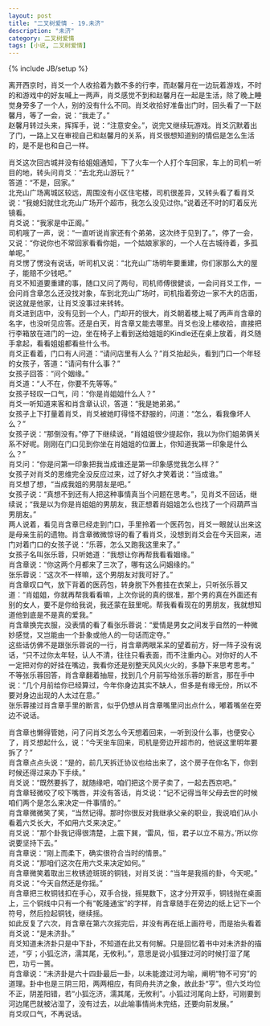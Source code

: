 ```yaml
---
layout: post
title: "二叉树爱情 - 19.未济"
description: "未济"
category: 二叉树爱情
tags: [小说, 二叉树爱情]
---
```

{% include JB/setup %}

离开西京时，肖爻一个人收拾着为数不多的行李，而赵馨月在一边玩着游戏，不时的和游戏中的好友喊上一两声，肖爻感觉不到和赵馨月在一起是生活，除了晚上睡觉身旁多了一个人，别的没有什么不同。肖爻收拾好准备出门时，回头看了一下赵馨月，等了一会，说：“我走了。”  
赵馨月转过头来，挥挥手，说：“注意安全。”，说完又继续玩游戏。肖爻沉默着出了门，一路上又在审视自己和赵馨月的关系，肖爻很想知道别的情侣是怎么生活的，是不是也和自己一样。  
  
肖爻这次回古城并没有给姐姐通知，下了火车一个人打个车回家，车上的司机一听目的地，转头问肖爻：“去北充山游玩？”  
答道：“不是，回家。”  
北充山广场离城区较远，周围没有小区住宅楼，司机很差异，又转头看了看肖爻说：“我媳妇就住北充山广场开个超市，我怎么没见过你。”说着还不时的盯着反光镜看。  
肖爻说：“我家是中正阁。”  
司机哦了一声，说：“一直听说肖家还有个弟弟，这次终于见到了。”，停了一会，又说：“你说你也不常回家看看你姐，一个姑娘家家的，一个人在古城待着，多孤单呢。”  
肖爻愣了愣没有说话，听司机又说：“北充山广场明年要重建，你们家那么大的屋子，能赔不少钱吧。”  
肖爻不知道要重建的事，随口又问了两句，司机师傅很健谈，一会问肖爻工作，一会问肖含章怎么还没找对象，车到北充山广场时，司机指着旁边一家不大的店面，说这就是他家，让肖爻没事过来转转。  
肖爻进到店中，没有见到一个人，门却开的很大，肖爻朝着楼上喊了两声肖含章的名字，也没听见应答。还是白天，肖含章又能去哪里。肖爻也没上楼收拾，直接把行李箱放在进门的一边，坐在椅子上看到送给姐姐的Kindle还在桌上放着，肖爻随手拿起，看看姐姐都看些什么书。  
肖爻正看着，门口有人问道：“请问店里有人么？”肖爻抬起头，看到门口一个年轻的女孩子，答道：“请问有什么事？”  
女孩子回答：“问个姻缘。”  
肖爻道：“人不在，你要不先等等。”  
女孩子轻叹一口气，问：“你是肖姐姐什么人？”  
肖爻一听知道来客和肖含章认识，答道：“我是她弟弟。”  
女孩子上下打量着肖爻，肖爻被她盯得怪不舒服的，问道：“怎么，看我像坏人么？”  
女孩子说：“那倒没有。”停了下继续说，“肖姐姐很少提起你，我以为你们姐弟俩关系不好呢。刚刚在门口见到你坐在肖姐姐的位置上，你知道我第一印象是什么么？”  
肖爻问：“你是问第一印象把我当成谁还是第一印象感觉我怎么样？”  
女孩子对肖爻的思维完全没反应过来，过了好久才笑着说：“当成谁。”  
肖爻想了想，“当成我姐的男朋友是吧。”  
女孩子说：“真想不到还有人把这种事情真当个问题在思考。”，见肖爻不回话，继续说；“我是以为你是肖姐姐的男朋友，我正想着肖姐姐怎么也找了一个闷葫芦当男朋友。”  
两人说着，看见肖含章已经走到门口，手里拎着一个医药包，肖爻一眼就认出来这是母亲生前的遗物。肖含章微微惊讶的看了看肖爻，没想到肖爻会在今天回来，进门对着门口的女孩子说：“乐蓉，怎么又跑我这里来了。”  
女孩子名叫张乐蓉，只听她道：“我想让你再帮我看看姻缘。”  
肖含章说：“你这两个月都来了三次了，哪有这么问姻缘的。”  
张乐蓉说：“这次不一样嘛，这个男朋友对我可好了。”  
肖含章叹口气，放下背着的医药包，转身脱下外套挂在衣架上，只听张乐蓉又道：“肖姐姐，你就再帮我看看嘛，上次你说的真的很准，那个男的真在外面还有别的女人，要不是你给我说，我还蒙在鼓里呢。帮我看看现在的男朋友，我就想知道他到底是不是真的爱我。”  
肖含章换完衣服，没表情的看了看张乐蓉说：“爱情是男女之间发乎自然的一种微妙感觉，又岂能由一个卦象或他人的一句话而定夺。”  
这些话仿佛不是跟张乐蓉说的一行，肖含章两眼呆呆的望着前方，好一阵子没有说话，“只不过你太年轻，认人不清，往往只看表面，而不注重内心。对你好的人不一定把对你的好挂在嘴边，我看你还是别整天风风火火的，多静下来思考思考。”  
不等张乐蓉回答，肖含章翻着抽屉，找到几个月前写给张乐蓉的断言，那在手中说：“几个月前给你已经算过，今年你身边其实不缺人，但多是有缘无份，所以不要对身边出现的人太过在意。”  
张乐蓉接过肖含章手里的断言，似乎仍想从肖含章嘴里问出点什么，嘟着嘴坐在旁边不说话。  
  
肖含章也懒得管她，问了问肖爻怎么今天想着回来，一听到没什么事，也便安心了，肖爻想起什么，说：“今天坐车回来，司机是旁边开超市的，他说这里明年要拆了？”  
肖含章点点头说：“是的，前几天拆迁协议也给出来了，这个房子在你名下，你到时候还得过来办下手续。”  
肖爻说：“既然要拆了，就随缘吧，咱们把这个房子卖了，一起去西京吧。”  
肖含章轻微咬了咬下嘴唇，并没有答话，肖爻说：“记不记得当年父母去世的时候咱们两个是怎么来决定一件事情的。”  
肖含章微微笑了笑，“当然记得。那时你很反对我继承父亲的职业，我说咱们从小看着六爻长大，不如用六爻来决定。”  
肖爻说：“那个卦我记得很清楚，上震下巽，‘雷风，恒，君子以立不易方。’所以你说要坚持下去。”  
肖含章说：“刚上而柔下，确实很符合当时的情景。”  
肖爻说：“那咱们这次在用六爻来决定如何。”  
肖含章微笑着取出三枚锈迹斑斑的铜钱，对肖爻说：“当年是我摇的卦，今天呢。”  
肖爻说：“今天自然还是你摇。”  
肖含章把三枚铜钱扣在手心，双手合拢，摇晃数下，这才分开双手，铜钱抛在桌面上，三个铜线中只有一个有“乾隆通宝”的字样，肖含章随手在旁边的纸上记下一个符号，然后捡起铜钱，继续摇。  
如此反复了六次，肖含章在第六次摇完后，并没有再在纸上画符号，而是抬头看着肖爻说：“是未济卦。”  
肖爻知道未济卦只是中下卦，不知道在此又有何解。只是回忆着书中对未济卦的描述，“亨；小狐汔济，濡其尾，无攸利。”，意思是说小狐狸过河的时候打湿了尾巴，功亏一篑。  
肖含章说：“未济卦是六十四卦最后一卦，以未能渡过河为喻，阐明“物不可穷”的道理。卦中也是三阴三阳，两两相应，有同舟共济之象，故此卦“亨”。但六爻均位不正，阴差阳错，若“小狐汔济，濡其尾，无攸利”。小狐过河尾向上舒，可刚要到河边尾巴就被沾湿了，没有过去，以此喻事情尚未完结，还要向前发展。”  
肖爻叹口气，不再说话。  
